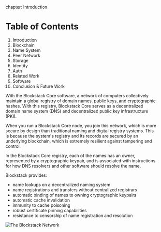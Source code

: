 <!--- -->
chapter: Introduction
<!--- -->

# Table of Contents 

1. Introduction
2. Blockchain
3. Name System
4. Peer Network
5. Storage
6. Identity
7. Auth
8. Related Work
9. Software
10. Conclusion & Future Work

With the Blockstack Core software, a network of computers collectively maintain a global registry of domain names, public keys, and cryptographic hashes. With this registry, Blockstack Core serves as a decentralized domain name system (DNS) and decentralized public key infrastructure (PKI).

When you run a Blockstack Core node, you join this network, which is more secure by design than traditional naming and digital registry systems. This is because the system's registry and its records are secured by an underlying blockchain, which is extremely resilient against tampering and control.

In the Blockstack Core registry, each of the names has an owner, represented by a cryptographic keypair, and is associated with instructions for how DNS resolvers and other software should resolve the name.

Blockstack provides:

- name lookups on a decentralized naming system
- name registrations and transfers without centralized registrars
- automatic binding of names to owning cryptographic keypairs
- automatic cache invalidation
- immunity to cache poisoning
- robust certificate pinning capabilities
- resistance to censorship of name registration and resolution

<img src="../images/blockstack-network.png" class="img-fluid" alt="The Blockstack Network">
